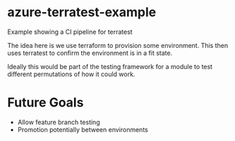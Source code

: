 # azure-terratest-example
Example showing a CI pipeline for terratest

The idea here is we use terraform to provision some environment.  This then uses terratest to confirm the environment is in a fit state.

Ideally this would be part of the testing framework for a module to test different permutations of how it could work.

# Future Goals
- Allow feature branch testing
- Promotion potentially between environments
